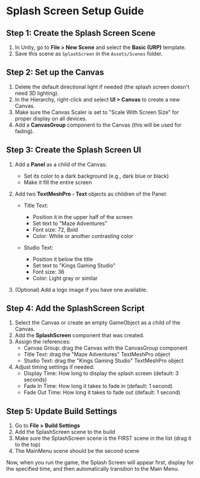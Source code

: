 # Splash Screen Setup Guide

## Step 1: Create the Splash Screen Scene
1. In Unity, go to **File > New Scene** and select the **Basic (URP)** template.
2. Save this scene as `SplashScreen` in the `Assets/Scenes` folder.

## Step 2: Set up the Canvas
1. Delete the default directional light if needed (the splash screen doesn't need 3D lighting).
2. In the Hierarchy, right-click and select **UI > Canvas** to create a new Canvas.
3. Make sure the Canvas Scaler is set to "Scale With Screen Size" for proper display on all devices.
4. Add a **CanvasGroup** component to the Canvas (this will be used for fading).

## Step 3: Create the Splash Screen UI
1. Add a **Panel** as a child of the Canvas:
   - Set its color to a dark background (e.g., dark blue or black)
   - Make it fill the entire screen

2. Add two **TextMeshPro - Text** objects as children of the Panel:
   - Title Text:
     - Position it in the upper half of the screen
     - Set text to "Maze Adventures"
     - Font size: 72, Bold
     - Color: White or another contrasting color
   
   - Studio Text:
     - Position it below the title
     - Set text to "Kings Gaming Studio"
     - Font size: 36
     - Color: Light gray or similar

3. (Optional) Add a logo image if you have one available.

## Step 4: Add the SplashScreen Script
1. Select the Canvas or create an empty GameObject as a child of the Canvas.
2. Add the **SplashScreen** component that was created.
3. Assign the references:
   - Canvas Group: drag the Canvas with the CanvasGroup component
   - Title Text: drag the "Maze Adventures" TextMeshPro object
   - Studio Text: drag the "Kings Gaming Studio" TextMeshPro object
4. Adjust timing settings if needed:
   - Display Time: How long to display the splash screen (default: 3 seconds)
   - Fade In Time: How long it takes to fade in (default: 1 second)
   - Fade Out Time: How long it takes to fade out (default: 1 second)

## Step 5: Update Build Settings
1. Go to **File > Build Settings**
2. Add the SplashScreen scene to the build
3. Make sure the SplashScreen scene is the FIRST scene in the list (drag it to the top)
4. The MainMenu scene should be the second scene

Now, when you run the game, the Splash Screen will appear first, display for the specified time, and then automatically transition to the Main Menu. 